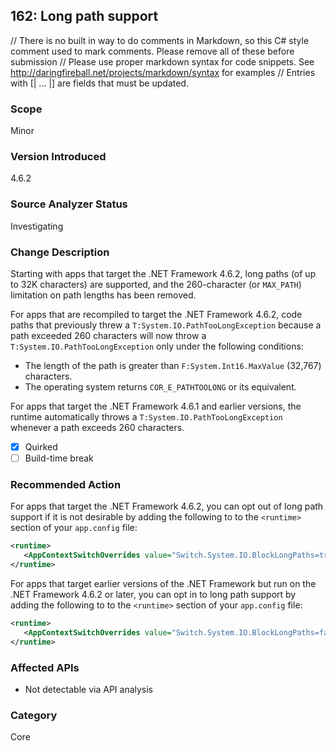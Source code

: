 ## 162: Long path support

// There is no built in way to do comments in Markdown, so this C# style comment used to mark comments. Please remove all of these before submission
// Please use proper markdown syntax for code snippets. See http://daringfireball.net/projects/markdown/syntax for examples
// Entries with [| ... |] are fields that must be updated.

### Scope
Minor

### Version Introduced
4.6.2

### Source Analyzer Status
Investigating

### Change Description
Starting with apps that target the .NET Framework 4.6.2, long paths (of up to 32K characters) are supported, and the 260-character (or `MAX_PATH`) limitation on path lengths has been removed.

For apps that are recompiled to target the .NET Framework 4.6.2, code paths that previously threw a `T:System.IO.PathTooLongException` because a path exceeded 260 characters will now throw a `T:System.IO.PathTooLongException` only under the following conditions:

- The length of the path is greater than `F:System.Int16.MaxValue` (32,767) characters.
- The operating system returns `COR_E_PATHTOOLONG` or its equivalent.

For apps that target the .NET Framework 4.6.1 and earlier versions, the runtime automatically throws a `T:System.IO.PathTooLongException` whenever a path exceeds 260 characters.

- [X] Quirked
- [ ] Build-time break

### Recommended Action
For apps that target the .NET Framework 4.6.2, you can opt out of long path support if it is not desirable by adding the following to to the `<runtime>` section of your `app.config` file:

   ```xml
   <runtime>
      <AppContextSwitchOverrides value="Switch.System.IO.BlockLongPaths=true" />
   </runtime>
   ```
For apps that target earlier versions of the .NET Framework but run on the .NET Framework 4.6.2 or later, you can opt in to long path support by adding the following to to the `<runtime>` section of your `app.config` file:

   ```xml
   <runtime>
      <AppContextSwitchOverrides value="Switch.System.IO.BlockLongPaths=false" />
   </runtime>
   ```
### Affected APIs
* Not detectable via API analysis

### Category
Core

<!--
    ### Original Bug
    195340
-->


